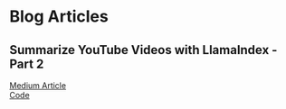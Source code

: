 # Blog Articles

## Summarize YouTube Videos with LlamaIndex - Part 2
[Medium Article](https://medium.com/@bSharpML/summarize-youtube-videos-with-llamaindex-part-2-baaac5a7d0cd)  
[Code](https://github.com/bSharpCyclist/blogs/blob/main/llama-index/Youtube-Llama-Index.ipynb)